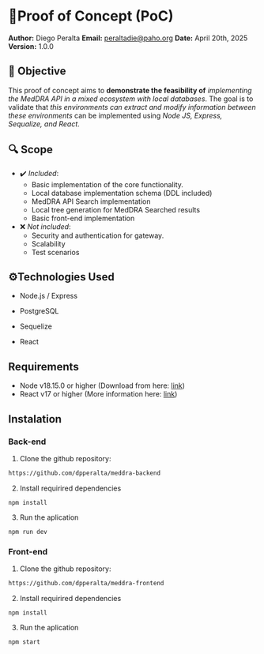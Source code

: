 
# 🧪Proof of Concept (PoC)

  

**Author:** Diego Peralta
**Email:** peraltadie@paho.org
**Date:** April 20th, 2025
**Version:** 1.0.0


## 🎯 Objective

This proof of concept aims to **demonstrate the feasibility of** _implementing the MedDRA API in a mixed ecosystem with local databases_. The goal is to validate that _this environments can extract and modify information between these environments_ can be implemented using _Node JS, Express, Sequalize, and React_.  

## 🔍 Scope

-   ✔️ _Included_:
	- Basic implementation of the core functionality.
	- Local database implementation schema (DDL included)
	- MedDRA API Search implementation
	- Local tree generation for MedDRA Searched results
	- Basic front-end implementation
- ❌ _Not included_:
	- Security and authentication for gateway.
	- Scalability
	- Test scenarios

## ⚙️Technologies Used

-   Node.js / Express
    
-   PostgreSQL
    
-   Sequelize
    
-   React
  

## Requirements

  

- Node v18.15.0 or higher (Download from here: [link](https://nodejs.org/en/download/prebuilt-installer/current))
- React v17  or higher (More information here: [link](https://react.dev/learn))
  
## Instalation

### Back-end

1. Clone the github repository:
  
```bash
https://github.com/dpperalta/meddra-backend
```

2. Install requirired dependencies  

```
npm install
```

  

3. Run the aplication 

```
npm run dev
```

### Front-end

1. Clone the github repository:
  
```bash
https://github.com/dpperalta/meddra-frontend
```

2. Install requirired dependencies  

```
npm install
```

  

3. Run the aplication 

```
npm start
```